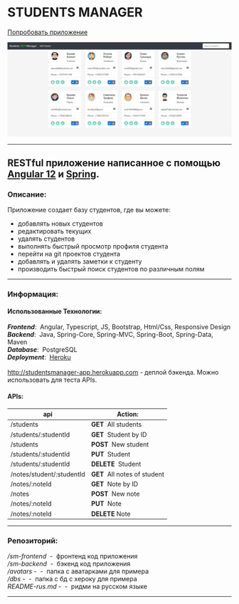 # STUDENTS MANAGER

<a href="https://students-manager-webapp.herokuapp.com" target="_blank">Попробовать приложение</a><br/>

<img src="screen-rus.jpg" alt="screenshot"/><br/>

------------
## RESTful приложение написанное с помощью <a href="https://angular.io" target="_blank">Angular 12</a> и <a href="https://spring.io" target="_blank">Spring</a>.

### Описание:

Приложение создает базу студентов, где вы можете:
- добавлять новых студентов
- редактировать текущих
- удалять студентов
- выполнять быстрый просмотр профиля студента
- перейти на git проектов студента
- добавлять и удалять заметки к студенту 
- производить быстрый поиск студентов по различным полям

------------

### Информация:

#### Использованные Технологии:

**_Frontend_**:&nbsp; Angular, Typescript, JS, Bootstrap, Html/Css, Responsive Design<br/>
**_Backend_**:&nbsp; Java, Spring-Core, Spring-MVC, Spring-Boot, Spring-Data, Maven<br/>
**_Database_**:&nbsp; PostgreSQL<br/>
**_Deployment_**:&nbsp; <a href="https://www.heroku.com/" target="_blank">Heroku</a><br/><br/>
<a href="http://studentsmanager-app.herokuapp.com" target="_blank">http://studentsmanager-app.herokuapp.com</a>  - деплой бэкенда. Можно использовать для теста APIs.<br/>


#### APIs:

api                        |Action:
---------------------------|------------------------------
/students                  |**GET**&nbsp; All students
/students/:studentId       |**GET**&nbsp; Student by ID
/students                  |**POST**&nbsp; New student
/students/:studentId       |**PUT**&nbsp; Student
/students/:studentId       |**DELETE**&nbsp; Student
/notes/student/:studentId  |**GET**&nbsp; All notes of student
/notes/:noteId             |**GET**&nbsp; Note by ID
/notes                     |**POST**&nbsp; New note
/notes/:noteId             |**PUT**&nbsp; Note
/notes/:noteId             |**DELETE** Note

------------

### Репозиторий:
_/sm-frontend_ &nbsp;- &nbsp;фронтенд код приложения<br/>
_/sm-backend_ &nbsp;- &nbsp;бэкенд код приложения<br/>
_/avatars_ - &nbsp;- &nbsp;папка с аватарками для примера<br/>
_/dbs_ - &nbsp;- &nbsp;папка с бд с хероку для примера<br/>
_README-rus.md_ - &nbsp;- &nbsp;ридми на русском языке

------------